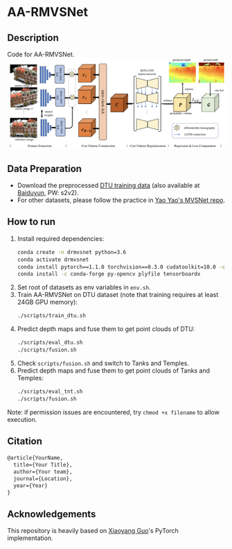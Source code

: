 # AA-RMVSNet
## Description

Code for AA-RMVSNet.
<img src="doc/architecture.png" width="800">

## Data Preparation
- Download the preprocessed [DTU training data](https://drive.google.com/file/d/1eDjh-_bxKKnEuz5h-HXS7EDJn59clx6V/view) (also available at [Baiduyun](https://pan.baidu.com/s/1Wb9E6BWCJu4wZfwxm_t4TQ#list/path=%2F), PW: s2v2).
- For other datasets, please follow the practice in [Yao Yao's MVSNet repo](https://github.com/YoYo000/MVSNet).


## How to run
1. Install required dependencies:
   ```bash
   conda create -n drmvsnet python=3.6
   conda activate drmvsnet
   conda install pytorch==1.1.0 torchvision==0.3.0 cudatoolkit=10.0 -c pytorch
   conda install -c conda-forge py-opencv plyfile tensorboardx
   ```
2. Set root of datasets as env variables in `env.sh`.
3. Train AA-RMVSNet on DTU dataset (note that training requires at least 24GB GPU memory):
   ```bash
   ./scripts/train_dtu.sh
   ```
4. Predict depth maps and fuse them to get point clouds of DTU:
   ```bash
   ./scripts/eval_dtu.sh
   ./scripts/fusion.sh
   ```
5. Check `scripts/fusion.sh` and switch to Tanks and Temples.
6. Predict depth maps and fuse them to get point clouds of Tanks and Temples:
   ```bash
   ./scripts/eval_tnt.sh
   ./scripts/fusion.sh
   ```

Note: if permission issues are encountered, try `chmod +x filename` to allow execution.

## Citation   

```
@article{YourName,
  title={Your Title},
  author={Your team},
  journal={Location},
  year={Year}
}
```

## Acknowledgements
This repository is heavily based on [Xiaoyang Guo](https://github.com/xy-guo/MVSNet_pytorch)'s PyTorch implementation.

